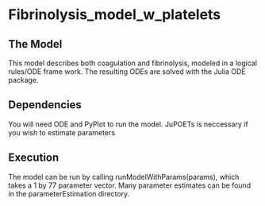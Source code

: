 # Fibrinolysis_model_w_platelets
## The Model
This model describes both coagulation and fibrinolysis, modeled in a logical rules/ODE frame work. The resulting ODEs are solved with the Julia ODE package. 

## Dependencies
You will need ODE and PyPlot to run the model. JuPOETs is neccessary if you wish to estimate parameters

## Execution
The model can be run by calling runModelWithParams(params), which takes a 1 by 77 parameter vector. Many parameter estimates can be found in the parameterEstimation directory.
